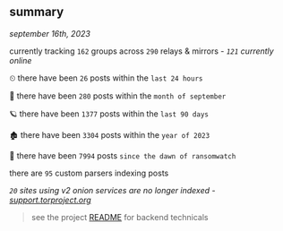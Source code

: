 
## summary
_september 16th, 2023_

currently tracking `162` groups across `290` relays & mirrors - _`121` currently online_

⏲ there have been `26` posts within the `last 24 hours`

🦈 there have been `280` posts within the `month of september`

🪐 there have been `1377` posts within the `last 90 days`

🏚 there have been `3304` posts within the `year of 2023`

🦕 there have been `7994` posts `since the dawn of ransomwatch`

there are `95` custom parsers indexing posts

_`20` sites using v2 onion services are no longer indexed - [support.torproject.org](https://support.torproject.org/onionservices/v2-deprecation/)_

> see the project [README](https://github.com/joshhighet/ransomwatch#ransomwatch--) for backend technicals
